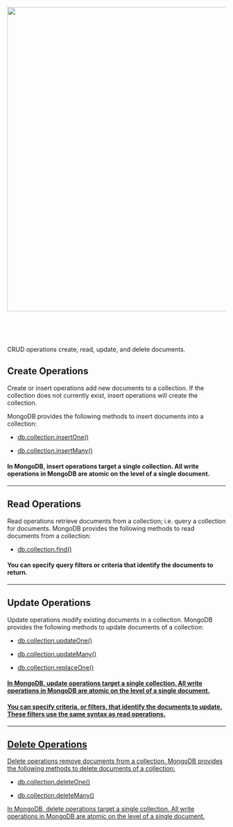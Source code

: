 <p align="center">
<img src="Docker/Docker_(container_engine)_logo.svg" width="700">
</p>

<br/>
<br/>
<br/>

CRUD operations create, read, update, and delete documents.

## Create Operations
Create or insert operations add new documents to a collection. If the collection does not currently exist, insert operations will create the collection.

MongoDB provides the following methods to insert documents into a collection:

- <a href="https://github.com/soshubh/MongoDB/tree/main/Create"> db.collection.insertOne()</a>

- <a href="https://github.com/soshubh/MongoDB/blob/main/Create/insertOne.sh"> db.collection.insertMany() </a>

#### In MongoDB, insert operations target a single collection. All write operations in MongoDB are atomic on the level of a single document.


---
## Read Operations
Read operations retrieve documents from a collection; i.e. query a collection for documents. MongoDB provides the following methods to read documents from a collection:

- <a href="https://github.com/soshubh/MongoDB/blob/main/Read/find.sh"> db.collection.find() </a>

#### You can specify query filters or criteria that identify the documents to return.


---
## Update Operations
Update operations modify existing documents in a collection. MongoDB provides the following methods to update documents of a collection:

- <a href="https://github.com/soshubh/MongoDB/blob/main/Update/updateOne.sh"> db.collection.updateOne()

- <a href="https://github.com/soshubh/MongoDB/blob/main/Update/updateMany.sh"> db.collection.updateMany()

- <a href="https://github.com/soshubh/MongoDB/blob/main/Update/findOneAndReplace.sh"> db.collection.replaceOne()

#### In MongoDB, update operations target a single collection. All write operations in MongoDB are atomic on the level of a single document.

#### You can specify criteria, or filters, that identify the documents to update. These filters use the same syntax as read operations.

  
---
## Delete Operations
Delete operations remove documents from a collection. MongoDB provides the following methods to delete documents of a collection:

- <a href="https://github.com/soshubh/MongoDB/blob/main/Delete/deleteOne.sh"> db.collection.deleteOne()

- <a href="https://github.com/soshubh/MongoDB/blob/main/Delete/deleteMany.sh"> db.collection.deleteMany()

In MongoDB, delete operations target a single collection. All write operations in MongoDB are atomic on the level of a single document.
